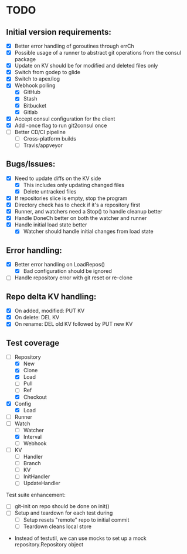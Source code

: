 # TODO

## Initial version requirements:
* [x] Better error handling of goroutines through errCh
* [x] Possible usage of a runner to abstract git operations from the consul package
* [x] Update on KV should be for modified and deleted files only
* [x] Switch from godep to glide
* [x] Switch to apex/log
* [x] Webhook polling
  * [x] GitHub
  * [x] Stash
  * [x] Bitbucket
  * [x] Gitlab
* [x] Accept consul configuration for the client
* [x] Add -once flag to run git2consul once
* [ ] Better CD/CI pipeline
  * [ ] Cross-platform builds
  * [ ] Travis/appveyor

## Bugs/Issues:
* [x] Need to update diffs on the KV side
  * [x] This includes only updating changed files
  * [x] Delete untracked files
* [x] If repositories slice is empty, stop the program
* [x] Directory check has to check if it's a repository first
* [x] Runner, and watchers need a Stop() to handle cleanup better
* [x] Handle DoneCh better on both the watcher and runner
* [x] Handle initial load state better
  * [x] Watcher should handle initial changes from load state

## Error handling:
* [x] Better error handling on LoadRepos()
  * [x] Bad configuration should be ignored
* [ ] Handle repository error with git reset or re-clone

## Repo delta KV handling:
* [x] On added, modified: PUT KV
* [x] On delete: DEL KV
* [x] On rename: DEL old KV followed by PUT new KV

## Test coverage
* [ ] Repository
  * [x] New
  * [x] Clone
  * [x] Load
  * [ ] Pull
  * [ ] Ref
  * [x] Checkout
* [x] Config
  * [x] Load
* [ ] Runner
* [ ] Watch
  * [ ] Watcher
  * [x] Interval
  * [ ] Webhook
* [ ] KV
  * [ ] Handler
  * [ ] Branch
  * [ ] KV
  * [ ] InitHandler
  * [ ] UpdateHandler

Test suite enhancement:
* [ ] git-init on repo should be done on init()
* [ ] Setup and teardown for each test during
  * [ ] Setup resets "remote" repo to initial commit
  * [ ] Teardown cleans local store

* Instead of testutil, we can use mocks to set up a mock repository.Repository object
